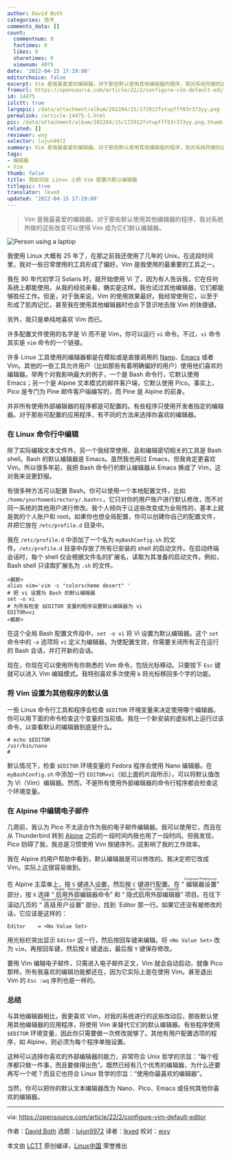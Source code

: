 ```yaml
---
author: David Both
categories: 技术
comments_data: []
count:
  commentnum: 0
  favtimes: 0
  likes: 0
  sharetimes: 0
  viewnum: 4079
date: '2022-04-15 17:29:00'
editorchoice: false
excerpt: Vim 是我最喜爱的编辑器。对于那些默认使用其他编辑器的程序，我对系统所做的这些改变可以使得 Vim 成为它们默认编辑器。
fromurl: https://opensource.com/article/22/2/configure-vim-default-editor
id: 14475
islctt: true
largepic: /data/attachment/album/202204/15/172912fvtvpfff83r373yy.png
permalink: /article-14475-1.html
pic: /data/attachment/album/202204/15/172912fvtvpfff83r373yy.png.thumb.jpg
related: []
reviewer: wxy
selector: lujun9972
summary: Vim 是我最喜爱的编辑器。对于那些默认使用其他编辑器的程序，我对系统所做的这些改变可以使得 Vim 成为它们默认编辑器。
tags:
- 编辑器
- Vim
thumb: false
title: 我如何在 Linux 上把 Vim 配置为默认编辑器
titlepic: true
translator: lkxed
updated: '2022-04-15 17:29:00'
---
```



> 
> Vim 是我最喜爱的编辑器。对于那些默认使用其他编辑器的程序，我对系统所做的这些改变可以使得 Vim 成为它们默认编辑器。
> 
> 
> 


![](/data/attachment/album/202204/15/172912fvtvpfff83r373yy.png "Person using a laptop")


我使用 Linux 大概有 25 年了，在那之前我还使用了几年的 Unix。在这段时间里，我对一些日常使用的工具形成了偏好。Vim 是我使用的最重要的工具之一。


我在 90 年代初学习 Solaris 时，就开始使用 Vi 了，因为有人告诉我，它在任何系统上都能使用。从我的经验来看，确实是这样。我也试过其他编辑器，它们都能够胜任工作。但是，对于我来说，Vim 的使用效果最好。我经常使用它，以至于形成了肌肉记忆，甚至我在使用其他编辑器时也会下意识地去按 Vim 的快捷键。


另外，我只是单纯地喜欢 Vim 而已。


许多配置文件使用的名字是 Vi 而不是 Vim，你可以运行 `vi` 命令。不过，`vi` 命令其实是 `vim` 命令的一个链接。


许多 Linux 工具使用的编辑器都是在模拟或是直接调用的 [Nano](https://opensource.com/article/20/12/gnu-nano)、[Emacs](https://opensource.com/tags/emacs) 或者 Vim。其他的一些工具允许用户（比如那些有着明确偏好的用户）使用他们喜欢的编辑器。举两个对我影响最大的例子，一个是 Bash 命令行，它默认使用 Emacs；另一个是 Alpine 文本模式的邮件客户端，它默认使用 Pico。事实上，Pico 是专门为 Pine 邮件客户端编写的，而 Pine 是 Alpine 的前身。


并非所有使用外部编辑器的程序都是可配置的。有些程序只使用开发者指定的编辑器。对于那些可配置的应用程序，有不同的方法来选择你喜欢的编辑器。


### 在 Linux 命令行中编辑


除了实际编辑文本文件外，另一个我经常使用，且和编辑密切相关的工具是 Bash shell。Bash 的默认编辑器是 Emacs。虽然我也用过 Emacs，但我肯定更喜欢 Vim。所以很多年前，我把 Bash 命令行的默认编辑器从 Emacs 换成了 Vim，这对我来说更舒服。


有很多种方法可以配置 Bash。你可以使用一个本地配置文件，比如 `/home/yourhomedirectory/.bashrc`，它只对你的用户账户进行默认修改，而不对同一系统的其他用户进行修改。我个人倾向于让这些改变成为全局性的，基本上就是我的个人账户和 root。如果你也想全局配置，你可以创建你自己的配置文件，并把它放在 `/etc/profile.d` 目录中。


我在 `/etc/profile.d` 中添加了一个名为 `myBashConfig.sh` 的文件。`/etc/profile.d` 目录中存放了所有已安装的 shell 的启动文件。在启动终端会话时，每个 shell 仅会根据文件名的扩展名，读取为其准备的启动文件。例如，Bash shell 只读取扩展名为 `.sh` 的文件。



```
<截断>
alias vim='vim -c "colorscheme desert" '
# 把 vi 设置为 Bash 的默认编辑器
set -o vi
# 为所有检查 $EDITOR 变量的程序设置默认编辑器为 vi
EDITOR=vi
<截断>

```

在这个全局 Bash 配置文件段中，`set -o vi` 将 Vi 设置为默认编辑器。这个 `set` 命令中的 `-o` 选项将 `vi` 定义为编辑器。为使配置生效，你需要关闭所有正在运行的 Bash 会话，并打开新的会话。


现在，你现在可以使用所有你熟悉的 Vim 命令，包括光标移动。只要按下 `Esc` 键就可以进入 Vim 编辑模式。我特别喜欢多次使用 `b` 将光标移回多个字的功能。


### 将 Vim 设置为其他程序的默认值


一些 Linux 命令行工具和程序会检查 `$EDITOR` 环境变量来决定使用哪个编辑器。你可以用下面的命令检查这个变量的当前值。我在一个新安装的虚拟机上运行过该命令，以查看默认的编辑器到底是什么。



```
# echo $EDITOR
/usr/bin/nano
#

```

默认情况下，检查 `$EDITOR` 环境变量的 Fedora 程序会使用 Nano 编辑器。在 `myBashConfig.sh` 中添加一行 `EDITOR=vi`（如上面的片段所示），可以将默认值改为 Vi（Vim）编辑器。然而，不是所有使用外部编辑器的命令行程序都会检查这个环境变量。


### 在 Alpine 中编辑电子邮件


几周前，我认为 Pico 不太适合作为我的电子邮件编辑器。我可以使用它，而且在从 Thunderbird 转到 [Alpine](https://opensource.com/article/21/5/alpine-linux-email) 之后的一段时间内我也用了一段时间。但我发现，Pico 妨碍了我，我总是习惯使用 Vim 按键序列，这影响了我的工作效率。


我在 Alpine 的用户帮助中看到，默认编辑器是可以修改的。我决定把它改成 Vim。实际上这很容易做到。


在 Alpine 主菜单上，按 `S` 键进入设置，然后按 `C` 键进行配置。在 “<ruby> 编辑器设置 <rt>  Composer Preferences </rt></ruby>” 部分，按 `X` 选择 “<ruby> 启用外部编辑器命令 <rt>  Enable Alternate Editor Command </rt></ruby>” 和 “<ruby> 隐式启用外部编辑器 <rt>  Enable Alternate Editor Implicitly </rt></ruby>” 项目。在往下滚动几页的 “<ruby> 高级用户设置 <rt>  Advanced User Preferences </rt></ruby>” 部分，找到 `Editor 那一行。如果它还没有被修改的话，它应该是这样的：



```
Editor    = <No Value Set>

```

用光标栏突出显示 `Editor` 这一行，然后按回车键来编辑。将 `<No Value Set>` 改为 `vim`，再按回车键，然后按 `E` 键退出，最后按 `Y` 键保存修改。


要用 Vim 编辑电子邮件，只需进入电子邮件正文，Vim 就会自动启动，就像 Pico 那样。所有我喜欢的编辑功能都还在，因为它实际上是在使用 Vim。甚至退出 Vim 的 `Esc :wq` 序列也是一样的。


### 总结


与其他编辑器相比，我更喜欢 Vim，对我的系统进行的这些改动后，那些默认使用其他编辑器的应用程序，将使用 Vim 来替代它们的默认编辑器。有些程序使用 `$EDITOR` 环境变量，因此你只需要做一次修改就够了。其他有用户配置选项的程序，如 Alpine，则必须为每个程序单独设置。


这种可以选择你喜欢的外部编辑器的能力，非常符合 Unix 哲学的宗旨：“每个程序都只做一件事，而且要做得出色”。既然已经有几个优秀的编辑器，为什么还要再写一个呢？而且它也符合 Linux 哲学的宗旨：“使用你最喜欢的编辑器”。


当然，你可以把你的默认文本编辑器改为 Nano、Pico、Emacs 或任何其他你喜欢的编辑器。




---


via: <https://opensource.com/article/22/2/configure-vim-default-editor>


作者：[David Both](https://opensource.com/users/dboth) 选题：[lujun9972](https://github.com/lujun9972) 译者：[lkxed](https://github.com/lkxed) 校对：[wxy](https://github.com/wxy)


本文由 [LCTT](https://github.com/LCTT/TranslateProject) 原创编译，[Linux中国](https://linux.cn/) 荣誉推出